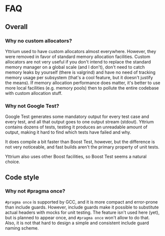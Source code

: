 # FAQ

## Overall

### Why no custom allocators?

Yttrium used to have custom allocators almost everywhere. However, they were
removed in favor of standard memory allocation facilities. Custom allocators
are not very useful if you don't intend to replace the standard memory manager
on a global scale (and I don't), don't need to catch memory leaks by yourself
(there is valgrind) and have no need of tracking memory usage per subsystem
(that's a cool feature, but it doesn't justify the means). If memory allocation
performance does matter, it's better to use more local facilities (e.g. memory
pools) then to pollute the entire codebase with custom allocation stuff.

### Why not Google Test?

Google Test generates some mandatory output for every test case and every test,
and all that output goes to one output stream (stdout). Yttrium contains dozens
of tests, testing it produces an unreadable amount of output, making it hard to
find which tests have failed and why.

It does compile a bit faster than Boost Test, however, but the difference is
not very noticeable, and fast builds aren't the primary property of unit tests.

Yttrium also uses other Boost facilities, so Boost Test seems a natural choice.

## Code style

### Why not #pragma once?

`#pragma once` is supported by GCC, and it is more compact and error-prone than
include guards. However, include guards make it possible to substitute actual
headers with mocks for unit testing. The feature isn't used here (yet), but is
planned to appear once, and `#pragma once` won't allow to do that. Also, it is
not that hard to design a simple and consistent include guard naming scheme.
